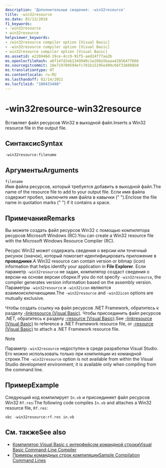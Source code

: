 ```yaml
---
description: 'Дополнительные сведения: -win32resource'
title: -win32resource
ms.date: 03/13/2018
f1_keywords:
- -win32resource
- win32resource
helpviewer_keywords:
- /win32resource compiler option [Visual Basic]
- -win32resource compiler option [Visual Basic]
- win32resource compiler option [Visual Basic]
ms.assetid: e226946d-19ce-4cc9-91f5-aed24f77aa2b
ms.openlocfilehash: a6f14fd2eb1349940c1e208a5baaa4205647f666
ms.sourcegitcommit: 10e719780594efc781b15295e499c66f316068b8
ms.translationtype: HT
ms.contentlocale: ru-RU
ms.lasthandoff: 02/14/2021
ms.locfileid: "100433488"
---
```

# <a name="-win32resource"></a><span data-ttu-id="d197f-103">-win32resource</span><span class="sxs-lookup"><span data-stu-id="d197f-103">-win32resource</span></span>

<span data-ttu-id="d197f-104">Вставляет файл ресурсов Win32 в выходной файл.</span><span class="sxs-lookup"><span data-stu-id="d197f-104">Inserts a Win32 resource file in the output file.</span></span>  
  
## <a name="syntax"></a><span data-ttu-id="d197f-105">Синтаксис</span><span class="sxs-lookup"><span data-stu-id="d197f-105">Syntax</span></span>  
  
```console  
-win32resource:filename  
```  
  
## <a name="arguments"></a><span data-ttu-id="d197f-106">Аргументы</span><span class="sxs-lookup"><span data-stu-id="d197f-106">Arguments</span></span>  

 `filename`  
 <span data-ttu-id="d197f-107">Имя файла ресурсов, который требуется добавить в выходной файл.</span><span class="sxs-lookup"><span data-stu-id="d197f-107">The name of the resource file to add to your output file.</span></span> <span data-ttu-id="d197f-108">Если имя файла содержит пробел, заключите имя файла в кавычки (" ").</span><span class="sxs-lookup"><span data-stu-id="d197f-108">Enclose the file name in quotation marks (" ") if it contains a space.</span></span>  
  
## <a name="remarks"></a><span data-ttu-id="d197f-109">Примечания</span><span class="sxs-lookup"><span data-stu-id="d197f-109">Remarks</span></span>  

 <span data-ttu-id="d197f-110">Вы можете создать файл ресурсов Win32 с помощью компилятора ресурсов Microsoft Windows (RC).</span><span class="sxs-lookup"><span data-stu-id="d197f-110">You can create a Win32 resource file with the Microsoft Windows Resource Compiler (RC).</span></span>  
  
 <span data-ttu-id="d197f-111">Ресурс Win32 может содержать сведения о версии или точечный рисунок (значок), который помогает идентифицировать приложение в **проводнике**.</span><span class="sxs-lookup"><span data-stu-id="d197f-111">A Win32 resource can contain version or bitmap (icon) information that helps identify your application in **File Explorer**.</span></span> <span data-ttu-id="d197f-112">Если параметр `-win32resource` не задан, компилятор создаст сведения о версии на основе версии сборки.</span><span class="sxs-lookup"><span data-stu-id="d197f-112">If you do not specify `-win32resource`, the compiler generates version information based on the assembly version.</span></span> <span data-ttu-id="d197f-113">Параметры `-win32resource` и `-win32icon` являются взаимоисключающими.</span><span class="sxs-lookup"><span data-stu-id="d197f-113">The `-win32resource` and `-win32icon` options are mutually exclusive.</span></span>  
  
 <span data-ttu-id="d197f-114">Чтобы создать ссылку на файл ресурсов .NET Framework, обратитесь к разделу [-linkresource (Visual Basic)](linkresource.md). Чтобы присоединить файл ресурсов .NET, обратитесь к разделу [-resource (Visual Basic)](resource.md).</span><span class="sxs-lookup"><span data-stu-id="d197f-114">See [-linkresource (Visual Basic)](linkresource.md) to reference a .NET Framework resource file, or [-resource (Visual Basic)](resource.md) to attach a .NET Framework resource file.</span></span>  
  
> [!NOTE]
> <span data-ttu-id="d197f-115">Параметр `-win32resource` недоступен в среде разработки Visual Studio. Его можно использовать только при компиляции из командной строки.</span><span class="sxs-lookup"><span data-stu-id="d197f-115">The `-win32resource` option is not available from within the Visual Studio development environment; it is available only when compiling from the command line.</span></span>  
  
## <a name="example"></a><span data-ttu-id="d197f-116">Пример</span><span class="sxs-lookup"><span data-stu-id="d197f-116">Example</span></span>  

 <span data-ttu-id="d197f-117">Следующий код компилирует `In.vb` и присоединяет файл ресурсов Win32 `Rf.res`:</span><span class="sxs-lookup"><span data-stu-id="d197f-117">The following code compiles `In.vb` and attaches a Win32 resource file, `Rf.res`:</span></span>  
  
```console  
vbc -win32resource:rf.res in.vb  
```  
  
## <a name="see-also"></a><span data-ttu-id="d197f-118">См. также</span><span class="sxs-lookup"><span data-stu-id="d197f-118">See also</span></span>

- [<span data-ttu-id="d197f-119">Компилятор Visual Basic с интерфейсом командной строки</span><span class="sxs-lookup"><span data-stu-id="d197f-119">Visual Basic Command-Line Compiler</span></span>](index.md)
- [<span data-ttu-id="d197f-120">Примеры командных строк компиляции</span><span class="sxs-lookup"><span data-stu-id="d197f-120">Sample Compilation Command Lines</span></span>](sample-compilation-command-lines.md)
